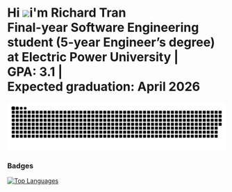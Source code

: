 Hi ![](https://user-images.githubusercontent.com/18350557/176309783-0785949b-9127-417c-8b55-ab5a4333674e.gif)i'm Richard Tran
<br/>
Final-year Software Engineering student (5-year Engineer’s degree) at Electric Power University | <br/> GPA: 3.1 |  <br/> Expected graduation: April 2026
===================================================================================================================================




![snake gif](https://github.com/ltthuong/ltthuong/blob/main/snake/github-snake.svg)
### Badges

<a href="https://github.com/trananhtu1" align="left"><img src="https://github-readme-stats.vercel.app/api/top-langs/?username=trananhtu1&langs_count=10&title_color=0891b2&text_color=ffffff&icon_color=0891b2&bg_color=1c1917&hide_border=true&locale=en&custom_title=Top%20%Languages" alt="Top Languages" /></a>




